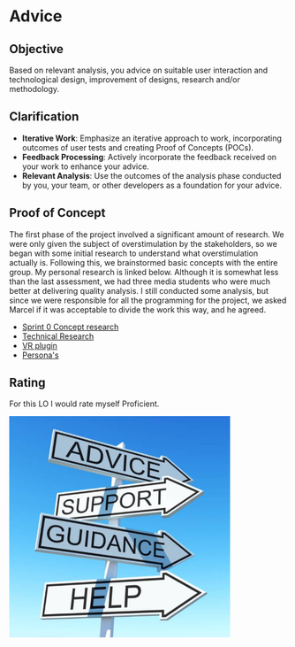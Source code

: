 # Advice

## Objective

Based on relevant analysis, you advice on suitable user interaction and technological design, improvement of designs, research and/or methodology.

## Clarification

- **Iterative Work**: Emphasize an iterative approach to work, incorporating outcomes of user tests and creating Proof of Concepts (POCs).
- **Feedback Processing**: Actively incorporate the feedback received on your work to enhance your advice.
- **Relevant Analysis**: Use the outcomes of the analysis phase conducted by you, your team, or other developers as a foundation for your advice.

## Proof of Concept

The first phase of the project involved a significant amount of research. We were only given the subject of overstimulation by the stakeholders, so we began with some initial research to understand what overstimulation actually is. Following this, we brainstormed basic concepts with the entire group. My personal research is linked below. Although it is somewhat less than the last assessment, we had three media students who were much better at delivering quality analysis. I still conducted some analysis, but since we were responsible for all the programming for the project, we asked Marcel if it was acceptable to divide the work this way, and he agreed.

- [Sprint 0 Concept research](https://www.notion.so/Sprint-0-2f13d54732414a1b804a1bbac14945ff)
- [Technical Research](https://www.notion.so/Technical-Research-Demos-481ede4b614c4195874ad1d97018eb30)
- [VR plugin](https://www.notion.so/VR-plugin-64ed2b141c6340f99adb928486a23e0c)
- [Persona's](https://www.notion.so/Neurotypical-Persona-s-47a324f6536b46b3ad726aa859327f70)

## Rating

For this LO I would rate myself Proficient.

<img src="/documentation/img/advice-img.jpeg" alt="400" width="400"/>
